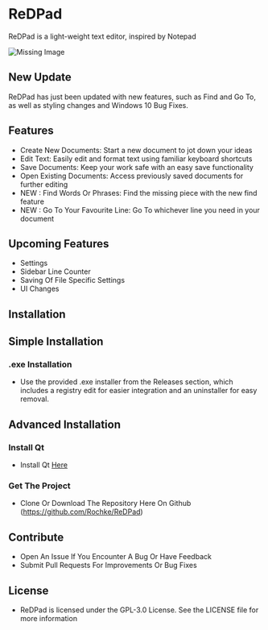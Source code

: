 # ReDPad

ReDPad is a light-weight text editor, inspired by Notepad

![Missing Image](https://i.imgur.com/e6SA2oZ.png)

## New Update

ReDPad has just been updated with new features, such as Find and Go To,
as well as styling changes and Windows 10 Bug Fixes.

## Features

- Create New Documents: Start a new document to jot down your ideas
- Edit Text: Easily edit and format text using familiar keyboard shortcuts
- Save Documents: Keep your work safe with an easy save functionality
- Open Existing Documents: Access previously saved documents for further editing
- NEW : Find Words Or Phrases: Find the missing piece with the new find feature
- NEW : Go To Your Favourite Line: Go To whichever line you need in your document

## Upcoming Features

- Settings
- Sidebar Line Counter
- Saving Of File Specific Settings
- UI Changes

## Installation

## Simple Installation

### .exe Installation

- Use the provided .exe installer from the Releases section, which includes a registry edit for easier integration and an uninstaller for easy removal.

## Advanced Installation

### Install Qt

- Install Qt [Here](https://www.qt.io/download)

### Get The Project

- Clone Or Download The Repository Here On Github (https://github.com/Rochke/ReDPad)

## Contribute

- Open An Issue If You Encounter A Bug Or Have Feedback
- Submit Pull Requests For Improvements Or Bug Fixes

## License

- ReDPad is licensed under the GPL-3.0 License. See the LICENSE file for more information
